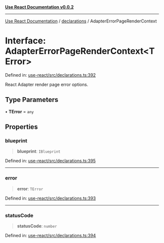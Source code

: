 [**Use React Documentation v0.0.2**](../../README.md)

***

[Use React Documentation](../../modules.md) / [declarations](../README.md) / AdapterErrorPageRenderContext

# Interface: AdapterErrorPageRenderContext\<TError\>

Defined in: [use-react/src/declarations.ts:392](https://github.com/stonemjs/use-react/blob/a85b32b76e105a7bc655ce084e0841ade8b0df8a/src/declarations.ts#L392)

React Adapter render page error options.

## Type Parameters

• **TError** = `any`

## Properties

### blueprint

> **blueprint**: `IBlueprint`

Defined in: [use-react/src/declarations.ts:395](https://github.com/stonemjs/use-react/blob/a85b32b76e105a7bc655ce084e0841ade8b0df8a/src/declarations.ts#L395)

***

### error

> **error**: `TError`

Defined in: [use-react/src/declarations.ts:393](https://github.com/stonemjs/use-react/blob/a85b32b76e105a7bc655ce084e0841ade8b0df8a/src/declarations.ts#L393)

***

### statusCode

> **statusCode**: `number`

Defined in: [use-react/src/declarations.ts:394](https://github.com/stonemjs/use-react/blob/a85b32b76e105a7bc655ce084e0841ade8b0df8a/src/declarations.ts#L394)
